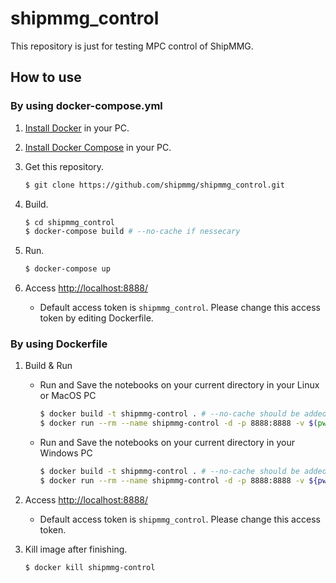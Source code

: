 # shipmmg_control

This repository is just for testing MPC control of ShipMMG.

## How to use

### By using docker-compose.yml
1. [Install Docker](https://docs.docker.com/get-docker/) in your PC.

1. [Install Docker Compose](https://docs.docker.com/compose/install/) in your PC.

1. Get this repository.
    ```sh
    $ git clone https://github.com/shipmmg/shipmmg_control.git 
    ```

1. Build.
    ```sh
    $ cd shipmmg_control
    $ docker-compose build # --no-cache if nessecary
    ```

1. Run.
    ```sh
    $ docker-compose up
    ```

1. Access [http://localhost:8888/](http://localhost:8888/)
    - Default access token is `shipmmg_control`. Please change this access token by editing Dockerfile.

### By using Dockerfile

1. Build & Run

    - Run and Save the notebooks on your current directory in your Linux or MacOS PC
        ```sh
        $ docker build -t shipmmg-control . # --no-cache should be added after updating Dockerfile
        $ docker run --rm --name shipmmg-control -d -p 8888:8888 -v $(pwd)/notebooks:/notebooks -w /notebooks shipmmg-control jupyter-lab --no-browser --port=8888 --ip=0.0.0.0 --allow-root --NotebookApp.token='shipmmg_control'
        ```

    - Run and Save the notebooks on your current directory in your Windows PC
        ```sh
        $ docker build -t shipmmg-control . # --no-cache should be added after updating Dockerfile
        $ docker run --rm --name shipmmg-control -d -p 8888:8888 -v ${pwd}/notebooks:/notebooks -w /notebooks shipmmg-control jupyter-lab --no-browser --port=8888 --ip=0.0.0.0 --allow-root --NotebookApp.token='shipmmg_control'
        ```

1. Access [http://localhost:8888/](http://localhost:8888/)
    - Default access token is `shipmmg_control`. Please change this access token.

1. Kill image after finishing.
    ```sh
    $ docker kill shipmmg-control
    ```
